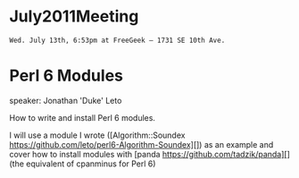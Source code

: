 # July2011Meeting

    Wed. July 13th, 6:53pm at FreeGeek – 1731 SE 10th Ave.

# Perl 6 Modules

speaker:  Jonathan 'Duke' Leto

How to write and install Perl 6 modules.

I will use a module I wrote ([Algorithm::Soundex  https://github.com/leto/perl6-Algorithm-Soundex][]) as an example and cover how to install modules with [panda https://github.com/tadzik/panda][] (the equivalent of cpanminus for Perl 6)
